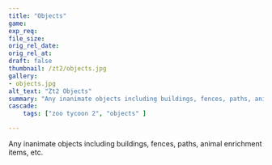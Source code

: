 ```yaml
---
title: "Objects"
game:
exp_req: 
file_size: 
orig_rel_date:
orig_rel_at:
draft: false
thumbnail: /zt2/objects.jpg
gallery:
- objects.jpg
alt_text: "Zt2 Objects"
summary: "Any inanimate objects including buildings, fences, paths, animal enrichment items, etc."
cascade:
    tags: ["zoo tycoon 2", "objects" ]

---
```


Any inanimate objects including buildings, fences, paths, animal enrichment items, etc.